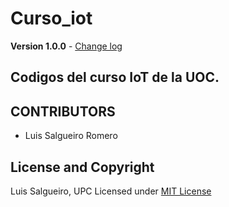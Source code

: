 # Curso_iot

**Version 1.0.0** - [Change log](CHANGELOG.md)

Codigos del curso IoT de la UOC. 
----------------------

## CONTRIBUTORS
 - Luis Salgueiro Romero

## License and Copyright
  Luis Salgueiro, UPC
  Licensed under [MIT License](LICENSE)

